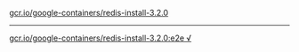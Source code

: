 [gcr.io/google-containers/redis-install-3.2.0](https://hub.docker.com/r/anjia0532/google-containers.redis-install-3.2.0/tags/) 

----
[gcr.io/google-containers/redis-install-3.2.0:e2e √](https://hub.docker.com/r/anjia0532/google-containers.redis-install-3.2.0/tags/)

